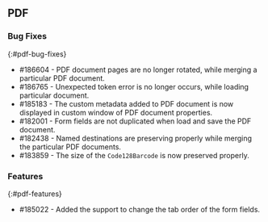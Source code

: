## PDF

### Bug Fixes
{:#pdf-bug-fixes} 

*	\#186604 - PDF document pages are no longer rotated, while merging a particular PDF document.
*	\#186765 - Unexpected token error is no longer occurs, while loading particular document.
*	\#185183 - The custom metadata added to PDF document is now displayed in custom window of PDF document properties.
*	\#182001 - Form fields are not duplicated when load and save the PDF document.
*	\#182438 - Named destinations are preserving properly while merging the particular PDF documents.
*	\#183859  - The size of the `Code128Barcode` is now preserved properly.

### Features
{:#pdf-features}
*	\#185022 - Added the support to change the tab order of the form fields.
